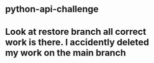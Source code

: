 # python-api-challenge
# Look at restore branch all correct work is there. I accidently deleted my work on the main branch
